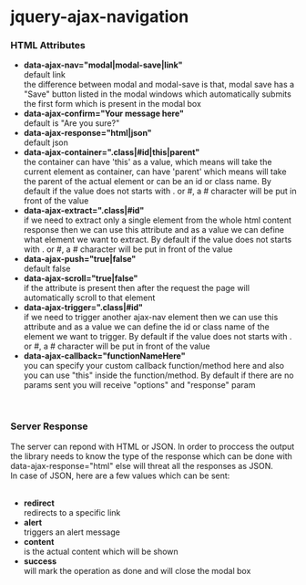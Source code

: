 # jquery-ajax-navigation
<h3>HTML Attributes</h3>
<ul>
    <li>
        <strong>data-ajax-nav="modal|modal-save|link"</strong>
        <br/>default link<br/>
    the difference between modal and modal-save is that, modal save has a "Save" button listed in the modal windows which automatically submits the first form which is present in the modal box
    </li>
    <li>
        <strong>data-ajax-confirm="Your message here"</strong>
        <br/>default is "Are you sure?"
    </li>
    <li>
        <strong>data-ajax-response="html|json"</strong>
        <br/>default json
    </li>
    <li>
        <strong>data-ajax-container=".class|#id|this|parent"</strong>
        <br/>the container can have 'this' as a value, which means will take the current element as container, can have 'parent' which means will take the parent of the actual element or can be an id or class name. By default if the value does not starts with . or #, a # character will be put in front of the value
    </li>
    <li>
        <strong>data-ajax-extract=".class|#id"</strong>
        <br/>if we need to extract only a single element from the whole html content response then we can use this attribute and as a value we can define what element we want to extract. By default if the value does not starts with . or #, a # character will be put in front of the value
    </li>
    <li>
        <strong>data-ajax-push="true|false"</strong>
        <br/>default false
    </li>
    <li>
        <strong>data-ajax-scroll="true|false"</strong>
        <br/>if the attribute is present then after the request the page will automatically scroll to that element
    </li>
    <li>
        <strong>data-ajax-trigger=".class|#id"</strong>
        <br/>if we need to trigger another ajax-nav element then we can use this attribute and as a value we can define the id or class name of the element we want to trigger. By default if the value does not starts with . or #, a # character will be put in front of the value
    </li>
    <li>
        <strong>data-ajax-callback="functionNameHere"</strong>
        <br/>you can specify your custom callback function/method here and also you can use "this" inside the function/method. By default if there are no params sent you will receive "options" and "response" param
    </li>
</ul>

<br/>

<h3>Server Response</h3>
The server can repond with HTML or JSON. In order to proccess the output the library needs to know the type of the response which can be done with data-ajax-response="html" else will threat all the responses as JSON.<br/>
In case of JSON, here are a few values which can be sent:<br/><br/>
<ul>
    <li>
        <strong>redirect</strong>
        <br/>redirects to a specific link
    </li>
    <li>
        <strong>alert</strong>
        <br/>triggers an alert message
    </li>
    <li>
        <strong>content</strong>
        <br/>is the actual content which will be shown
    </li>
    <li>
        <strong>success</strong>
        <br/>will mark the operation as done and will close the modal box
    </li>
</ul>
